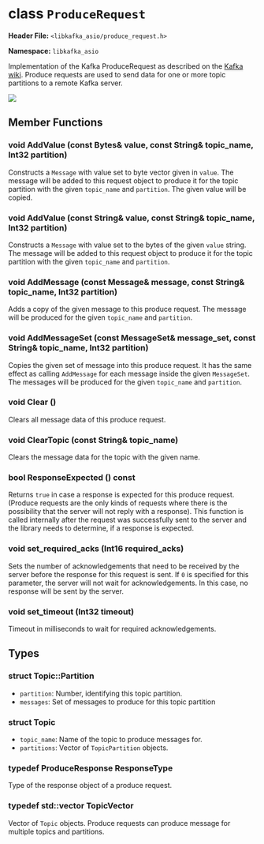
class `ProduceRequest`
======================

**Header File:** `<libkafka_asio/produce_request.h>`

**Namespace:** `libkafka_asio`

Implementation of the Kafka ProduceRequest as described on the 
[Kafka wiki](https://cwiki.apache.org/confluence/display/KAFKA/A+Guide+To+The+Kafka+Protocol#AGuideToTheKafkaProtocol-ProduceRequest).
Produce requests are used to send data for one or more topic partitions to a
remote Kafka server.

<img src="http://yuml.me/diagram/nofunky;scale:80/class/
[ProduceRequest]++-*[Topic], 
[Topic]++-*[Topic::Partition]" 
/>

Member Functions
----------------

### void **AddValue** \(const Bytes& value, const String& topic_name, Int32 partition\)

Constructs a `Message` with value set to byte vector given in `value`. The
message will be added to this request object to produce it for the topic
partition with the given `topic_name` and `partition`.
The given value will be copied.

### void **AddValue** \(const String& value, const String& topic_name, Int32 partition\)

Constructs a `Message` with value set to the bytes of the given `value` string.
The message will be added to this request object to produce it for the topic
partition with the given `topic_name` and `partition`.

### void **AddMessage** \(const Message& message, const String& topic_name, Int32 partition\)

Adds a copy of the given message to this produce request. The message will be
produced for the given `topic_name` and `partition`.

### void **AddMessageSet** \(const MessageSet& message_set, const String& topic_name, Int32 partition\)

Copies the given set of message into this produce request. It has the same
effect as calling `AddMessage` for each message inside the given `MessageSet`.
The messages will be produced for the given `topic_name` and `partition`.

### void **Clear** ()

Clears all message data of this produce request.

### void **ClearTopic** (const String& topic_name)

Clears the message data for the topic with the given name.

### bool **ResponseExpected** () const

Returns `true` in case a response is expected for this produce request. (Produce
requests are the only kinds of requests where there is the possibility that
the server will not reply with a response). This function is called internally
after the request was successfully sent to the server and the library needs to
determine, if a response is expected.

### void **set_required_acks** (Int16 required_acks)

Sets the number of acknowledgements that need to be received by the server
before the response for this request is sent. If `0` is specified for this
parameter, the server will not wait for acknowledgements. In this case, no
response will be sent by the server.

### void **set_timeout** (Int32 timeout)

Timeout in milliseconds to wait for required acknowledgements.

Types
-----

### struct **Topic::Partition**

+ `partition`:
   Number, identifying this topic partition.
+ `messages`:
   Set of messages to produce for this topic partition

### struct **Topic**

+ `topic_name`:
   Name of the topic to produce messages for.
+ `partitions`:
   Vector of `TopicPartition` objects.   
   
### typedef ProduceResponse **ResponseType**
Type of the response object of a produce request.

### typedef std::vector<Topic> **TopicVector**
Vector of `Topic` objects. Produce requests can produce message for multiple
topics and partitions.
